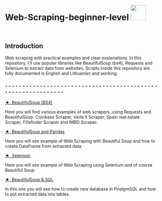 # Web-Scraping-beginner-level <img src="https://media.giphy.com/media/26gslMAdctNhu6YnK/giphy.gif" width="50">

<br>

## Introduction
Web scraping with practical examples and clear explanations. In this repository, I’ll use popular libraries like BeautifulSoup (bs4), Requests and 
Selenium to extract data from websites. Scripts inside this repository are fully documented in English and Lithuanian and working.

### - - - - - - - - - - - - - - - - - - - - - - - - - - - - - - - - - - - - - - - - - - - - - - - - - - - - - - - - - - - - -

<a href=https://github.com/Samantjna/Web-Scraping-beginner-level/blob/main/Web_Scraping.py>★. BeautifulSoup (BS4)</a>

Here you will find various examples of web scrapers, using Requests and BeautifulSoup.
Coinbase Scraper, Varle.lt Scraper, Spain real estate Scraper, Fifafinder Scraper and IMBD Scraper.

<a href=https://github.com/Samantjna/Web-Scraping-beginner-level/blob/main/Beatiful_Soup%2BPanda.py>★. BeautifulSoup and Pandas</a>

Here you will see example of Web Scraping with Beautiful Soup and how to create DataFrame from extracted data.

<a href=https://github.com/Samantjna/Web-Scraping-beginner-level/blob/main/Selenium.py>★. Selenium </a>

Here you will see example of Web Scraping using Selenium and of course Beautiful Soup.

<a href=https://github.com/Samantjna/Web-Scraping-beginner-level/blob/main/Web_Scraping_%26_SQL.py>★. BeautifulSoup & SQL </a>

In this one you will see how to create new database in PostgreSQL and how to put extracted data into tables.

